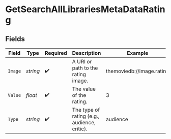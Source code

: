 # GetSearchAllLibrariesMetaDataRating


## Fields

| Field                                        | Type                                         | Required                                     | Description                                  | Example                                      |
| -------------------------------------------- | -------------------------------------------- | -------------------------------------------- | -------------------------------------------- | -------------------------------------------- |
| `Image`                                      | *string*                                     | :heavy_check_mark:                           | A URI or path to the rating image.           | themoviedb://image.rating                    |
| `Value`                                      | *float*                                      | :heavy_check_mark:                           | The value of the rating.                     | 3                                            |
| `Type`                                       | *string*                                     | :heavy_check_mark:                           | The type of rating (e.g., audience, critic). | audience                                     |